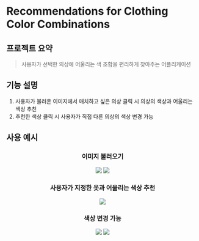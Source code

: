 # Recommendations for Clothing Color Combinations

## 프로젝트 요약
> 사용자가 선택한 의상에 어울리는 색 조합을 편리하게 찾아주는 어플리케이션

## 기능 설명
1. 사용자가 불러온 이미지에서 매치하고 싶은 의상 클릭 시 의상의 색상과 어울리는 색상 추천
2. 추천한 색상 클릭 시 사용자가 직접 다른 의상의 색상 변경 가능

## 사용 예시
<div align="center">
  
  ### 이미지 불러오기
  <img src="https://github.com/DeveloperSeJin/StudyImageProcessing/assets/114290488/093e7c8d-8279-4218-a35f-e6fa4da6617c.png">
  <img src="https://github.com/DeveloperSeJin/StudyImageProcessing/assets/114290488/1f60d54e-2bce-4910-a904-af4f1e314837.png">
  
  ### 사용자가 지정한 옷과 어울리는 색상 추천
  <img src="https://github.com/DeveloperSeJin/StudyImageProcessing/assets/114290488/b374d49e-a072-4ed5-aade-96359b6023d0.png">
  
  ### 색상 변경 가능
  <img src="https://github.com/DeveloperSeJin/StudyImageProcessing/assets/114290488/6bab38e7-fcf6-4c14-8e78-734246734d3e.png">
  <img src="https://github.com/DeveloperSeJin/StudyImageProcessing/assets/114290488/b75d00ef-2970-4595-b1f5-15425c9d0b7b.png">
</div>
